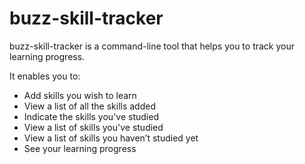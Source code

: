 # buzz-skill-tracker

buzz-skill-tracker is a command-line tool that helps you to track your learning progress.

It enables you to:

- Add skills you wish to learn
- View a list of all the skills added
- Indicate the skills you've studied
- View a list of skills you've studied
- View a list of skills you haven’t studied yet
- See your learning progress
